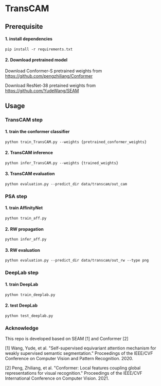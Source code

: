 # TransCAM

## Prerequisite

#### 1. install dependencies 
```pip install -r requirements.txt```

#### 2. Download pretrained model
Download Conformer-S pretrained weights from https://github.com/pengzhiliang/Conformer

Download ResNet-38 pretained weights from https://github.com/YudeWang/SEAM

## Usage

### TransCAM step

#### 1. train the conformer classifier
```python train_TransCAM.py --weights {pretrained_conformer_weights}```

#### 2. TransCAM inference
```python infer_TransCAM.py --weights {trained_weights}```

#### 3. TransCAM evaluation
```python evaluation.py --predict_dir data/transcam/out_cam```

### PSA step

#### 1. train AffinityNet
```python train_aff.py```

#### 2. RW propagation
```python infer_aff.py```

#### 3. RW evaluation
```python evaluation.py --predict_dir data/transcam/out_rw --type png```

### DeepLab step

#### 1. train DeepLab
```python train_deeplab.py```

#### 2. test DeepLab
```python test_deeplab.py```

### Acknowledge 
This repo is developed based on SEAM [1] and Conformer [2]

[1] Wang, Yude, et al. "Self-supervised equivariant attention mechanism for weakly supervised semantic segmentation." Proceedings of the IEEE/CVF Conference on Computer Vision and Pattern Recognition. 2020.

[2] Peng, Zhiliang, et al. "Conformer: Local features coupling global representations for visual recognition." Proceedings of the IEEE/CVF International Conference on Computer Vision. 2021.




